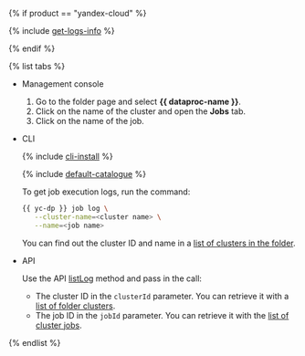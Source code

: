 {% if product == "yandex-cloud" %}

{% include [get-logs-info](note-info-get-logs.md) %}

{% endif %}

{% list tabs %}

- Management console

   1. Go to the folder page and select **{{ dataproc-name }}**.
   1. Click on the name of the cluster and open the **Jobs** tab.
   1. Click on the name of the job.

- CLI

   {% include [cli-install](../cli-install.md) %}

   {% include [default-catalogue](../default-catalogue.md) %}

   To get job execution logs, run the command:

   ```bash
   {{ yc-dp }} job log \
      --cluster-name=<cluster name> \
      --name=<job name>
   ```

   You can find out the cluster ID and name in a [list of clusters in the folder](../../data-proc/operations/cluster-list.md#list).

- API

   Use the API [listLog](../../data-proc/api-ref/Job/listLog) method and pass in the call:

   * The cluster ID in the `clusterId` parameter. You can retrieve it with a [list of folder clusters](../../data-proc/operations/cluster-list.md#list).
   * The job ID in the `jobId` parameter. You can retrieve it with the [list of cluster jobs](#list).

{% endlist %}
